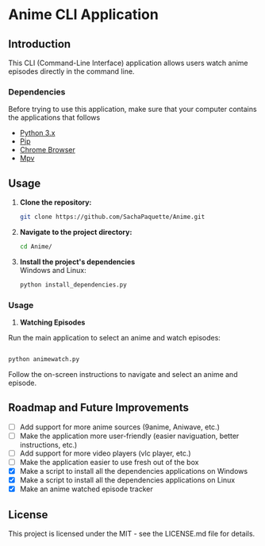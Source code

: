# Anime CLI Application

## Introduction

This CLI (Command-Line Interface) application allows users watch anime episodes directly in the command line.

### Dependencies

Before trying to use this application, make sure that your computer contains the applications that follows

- [Python 3.x](https://www.python.org/downloads/)
- [Pip](https://pip.pypa.io/en/stable/installation/)
- [Chrome Browser](https://www.google.com/chrome/)
- [Mpv](https://mpv.io/)

## Usage

1. **Clone the repository:**

   ```bash
   git clone https://github.com/SachaPaquette/Anime.git
   ```

2. **Navigate to the project directory:**

   ```bash
   cd Anime/
   ```

3. **Install the project's dependencies** <br>
   Windows and Linux:
   ```bash
   python install_dependencies.py
   ```

### Usage


1. **Watching Episodes**

Run the main application to select an anime and watch episodes:

```bash

python animewatch.py
```

Follow the on-screen instructions to navigate and select an anime and episode.

## Roadmap and Future Improvements

- [ ] Add support for more anime sources (9anime, Aniwave, etc.)
- [ ] Make the application more user-friendly (easier naviguation, better instructions, etc.)
- [ ] Add support for more video players (vlc player, etc.)
- [ ] Make the application easier to use fresh out of the box
- [x] Make a script to install all the dependencies applications on Windows
- [x] Make a script to install all the dependencies applications on Linux
- [X] Make an anime watched episode tracker

## License

This project is licensed under the MIT - see the LICENSE.md file for details.
